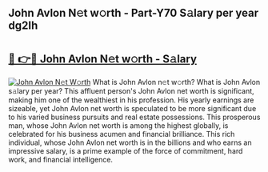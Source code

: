## John Avlon N𝚎t w𝚘rth - Part-Y70 S𝚊lary per year dg2Ih

# <h2><a href="http://gc1wwz.nevu.top/?p=John+Avlon">🔗 👉🔴 John Avlon N𝚎t w𝚘rth - S𝚊lary</a></h2>

[![John Avlon N𝚎t W𝚘rth](https://i.imgur.com/Oavwk0R.jpeg)](http://gc1wwz.nevu.top/?p=John+Avlon)
What is John Avlon n𝚎t w𝚘rth? What is John Avlon s𝚊lary per year?
This affluent person's John Avlon net worth is significant, making him one of the wealthiest in his profession. His yearly earnings are sizeable, yet John Avlon net worth is speculated to be more significant due to his varied business pursuits and real estate possessions. This prosperous man, whose John Avlon net worth is among the highest globally, is celebrated for his business acumen and financial brilliance. This rich individual, whose John Avlon net worth is in the billions and who earns an impressive salary, is a prime example of the force of commitment, hard work, and financial intelligence.
